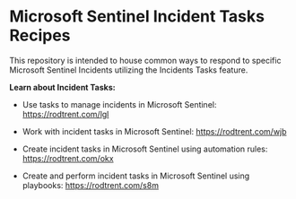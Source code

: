 # Microsoft Sentinel Incident Tasks Recipes

This repository is intended to house common ways to respond to specific Microsoft Sentinel Incidents utilizing the Incidents Tasks feature.



<b>Learn about Incident Tasks:</b>

* Use tasks to manage incidents in Microsoft Sentinel: https://rodtrent.com/lgl

* Work with incident tasks in Microsoft Sentinel: https://rodtrent.com/wjb

* Create incident tasks in Microsoft Sentinel using automation rules: https://rodtrent.com/okx

* Create and perform incident tasks in Microsoft Sentinel using playbooks: https://rodtrent.com/s8m
